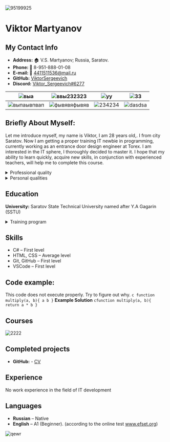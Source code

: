 ![95199925](https://user-images.githubusercontent.com/95199925/147551435-260b6e7b-9853-4ca3-b26f-d2f0c3d333a8.jpg)
# Viktor Martyanov
## My Contact Info 
- **Address:** :house: V.S. Martyanov; Russia, Saratov.
- **Phone: :iphone:** 8-951-888-01-08
- **E-mail: :email:** [4411511536@mail.ru](https://mail.ru/)
- **GitHub:** [ViktorSergeevich](https://github.com/ViktorSergeevichMartyanov)
- **Discord:** [Viktor_Sergeevich#6277](https://discord.com/)

| ![выа](https://user-images.githubusercontent.com/95199925/147553595-b50561c9-8477-433d-9d60-ce8efa4983f5.png)|![ввы232323](https://user-images.githubusercontent.com/95199925/147559352-1ee63e29-0ee2-41d5-ade5-ab7a3228acea.png)| ![уу](https://user-images.githubusercontent.com/95199925/147553800-ad3858a4-6a8a-4d3b-8616-52d0e419be03.png)| ![33](https://user-images.githubusercontent.com/95199925/147626448-00a961ed-f8a4-4b70-bbe1-24187045682c.png)|
|-------------|-------------|--------------|--------------|
|![выпаывпвап](https://user-images.githubusercontent.com/95199925/147558452-0b71b2ea-b2f9-4069-a893-b675793a7198.png)|![фывявяфывяв](https://user-images.githubusercontent.com/95199925/147558901-a0fc1be9-2fed-4be5-af2f-40793069ab28.png)|![234234](https://user-images.githubusercontent.com/95199925/147554569-52767cf2-ccb3-4381-8494-ea2994c124fa.png)| ![dasdsa](https://user-images.githubusercontent.com/95199925/147626532-ef361256-2909-4ba3-aeb6-cf91b4cebfc3.png)|

## Briefly About Myself:
Let me introduce myself, my name is Viktor, I am 28 years old,. I from city Saratov. Now I am getting a proper training IT newbie in programming, currently working as an entrance door design engineer at Torex. 
I am interested in the IT sphere, I thoroughly decided to master it. I hope that my ability to learn quickly, acquire new skills, in conjunction with experienced teachers, will help me to complete this course.

<details>
    <summary>Professional quality</summary>
<ul>
<li>Personnel management skills.</li>
<li>Ability to organize the work process and work discipline.</li>
<li>Skills for solving conflict situations.</li>
<li>Work in irregular and overtime hours.</li>
<li>Skill to work in team.</li>
    </ul>
</details>

<details>
    <summary>Personal qualities</summary>
<ul>
<li>Able to keep deadlines successfully.</li>
<li>Able to prioritize</li>
<li>Adapt well to new situations.</li>
<li>Versatile.</li>
<li>A quick learner (enjoy learning new things).</li>
<li>A team player who shares knowledge and ideas with colleagues.</li>
    </ul>
</details>

## Education
**University:** Saratov State Technical University named after Y.A Gagarin (SSTU)

<details>
    <summary>Training program</summary>
<ul>
<li>Department of Welding and Metallurgy (CM) Bachelor Of the year 2014-2018.</li>
<li>Design and technological support of machine-building industries (KTOP) Magistracy Of the year 2019-2021.</li>
    </ul>
</details>

## Skills
* C# – First level
* HTML, CSS – Average level
* Git, GitHub – First level
* VSCode – First level

## Code example:
This code does not execute properly. Try to figure out why. ```c function multiply(a, b){ a b }``` **Example Solution** ```cfunction multiply(a, b){ return a * b }```

## Courses
![2222](https://user-images.githubusercontent.com/95199925/147631898-da69c301-4a97-43ab-8bfb-185e4c9fae7d.png)

## Completed projects
- **GitHub:** - [CV](https://ViktorSergeevichMartyanov.github.io/rsschool-cv/cv)

## Experience
No work experience in the field of IT development

## Languages
- **Russian** – Native
- **English** – A1 (Beginner). (according to the online test www.efset.org)

![qewr](https://user-images.githubusercontent.com/95199925/147632128-561e4a7b-b427-4aa3-9532-7759f36bb690.png)

